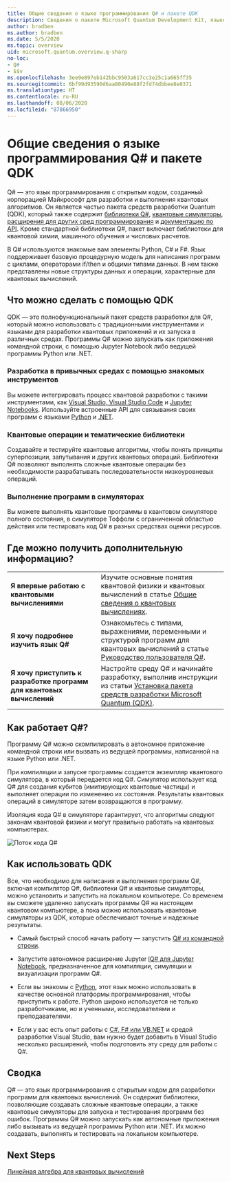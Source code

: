 ```yaml
---
title: Общие сведения о языке программирования Q# и пакете QDK
description: Сведения о пакете Microsoft Quantum Development Kit, языке программирования Q# и о том, как создавать программы для квантовых вычислений.
author: bradben
ms.author: bradben
ms.date: 5/5/2020
ms.topic: overview
uid: microsoft.quantum.overview.q-sharp
no-loc:
- Q#
- $$v
ms.openlocfilehash: 3ee9e897eb142bbc9503a617cc3e25c1a665ff35
ms.sourcegitcommit: 6bf99d93590d6aa80490e88f2fd74dbbee8e0371
ms.translationtype: HT
ms.contentlocale: ru-RU
ms.lasthandoff: 08/06/2020
ms.locfileid: "87866950"
---
```

# <a name="what-are-the-no-locq-programming-language-and-qdk"></a>Общие сведения о языке программирования Q# и пакете QDK

Q# — это язык программирования с открытым кодом, созданный корпорацией Майкрософт для разработки и выполнения квантовых алгоритмов. Он является частью пакета средств разработки Quantum (QDK), который также содержит [библиотеки Q#](xref:microsoft.quantum.libraries), [квантовые симуляторы](xref:microsoft.quantum.machines), [расширения для других сред программирования](xref:microsoft.quantum.install) и [документацию по API](xref:microsoft.quantum.standardlibsintro). Кроме стандартной библиотеки Q#, пакет включает библиотеки для квантовой химии, машинного обучения и числовых расчетов.

В Q# используются знакомые вам элементы Python, C# и F#. Язык поддерживает базовую процедурную модель для написания программ с циклами, операторами if/then и общими типами данных. В нем также представлены новые структуры данных и операции, характерные для квантовых вычислений.

## <a name="what-can-i-do-with-the-qdk"></a>Что можно сделать с помощью QDK

QDK — это полнофункциональный пакет средств разработки для Q#, который можно использовать с традиционными инструментами и языками для разработки квантовых приложений и их запуска в различных средах. Программы Q# можно запускать как приложения командной строки, с помощью Jupyter Notebook либо ведущей программы Python или .NET.

### <a name="develop-in-common-tools-and-environments"></a>Разработка в привычных средах с помощью знакомых инструментов

Вы можете интегрировать процесс квантовой разработки с такими инструментами, как [Visual Studio, Visual Studio Code](xref:microsoft.quantum.install.standalone) и [Jupyter Notebooks](xref:microsoft.quantum.install.jupyter). Используйте встроенные API для связывания своих программ с языками [Python](xref:microsoft.quantum.install.python) и [.NET](xref:microsoft.quantum.install.cs).

### <a name="try-quantum-operations-and-domain-specific-libraries"></a>Квантовые операции и тематические библиотеки

Создавайте и тестируйте квантовые алгоритмы, чтобы понять принципы суперпозиции, запутывания и других квантовых операций. Библиотеки Q# позволяют выполнять сложные квантовые операции без необходимости разрабатывать последовательности низкоуровневых операций.

### <a name="run-programs-in-simulators"></a>Выполнение программ в симуляторах

Вы можете выполнять квантовые программы в квантовом симуляторе полного состояния, в симуляторе Тоффоли с ограниченной областью действия или тестировать код Q# в разных средствах оценки ресурсов. 

## <a name="where-can-i-learn-more"></a>Где можно получить дополнительную информацию?

|||
| ---- | ---- |
| **Я впервые работаю с квантовыми вычислениями** | Изучите основные понятия квантовой физики и квантовых вычислений в статье [Общие сведения о квантовых вычислениях](xref:microsoft.quantum.overview.understanding).|
| **Я хочу подробнее изучить язык Q#** | Ознакомьтесь с типами, выражениями, переменными и структурой программ для квантовых вычислений в статье [Руководство пользователя Q#](xref:microsoft.quantum.guide).|
| **Я хочу приступить к разработке программ для квантовых вычислений** | Настройте среду Q# и начинайте разработку, выполнив инструкции из статьи [Установка пакета средств разработки Microsoft Quantum (QDK)](xref:microsoft.quantum.install).|

## <a name="how-does-no-locq-work"></a>Как работает Q#?

Программу Q# можно скомпилировать в автономное приложение командной строки или вызвать из ведущей программы, написанной на языке Python или .NET.

При компиляции и запуске программы создается экземпляр квантового симулятора, в который передается код Q#. Симулятор использует код Q# для создания кубитов (имитирующих квантовые частицы) и выполняет операции по изменению их состояния. Результаты квантовых операций в симуляторе затем возвращаются в программу.  

Изоляция кода Q# в симуляторе гарантирует, что алгоритмы следуют законам квантовой физики и могут правильно работать на квантовых компьютерах.

![Поток кода Q#](~/media/qsharp-code-flow.png)

## <a name="how-do-i-use-the-qdk"></a>Как использовать QDK

Все, что необходимо для написания и выполнения программ Q#, включая компилятор Q#, библиотеки Q# и квантовые симуляторы, можно установить и запустить на локальном компьютере. Со временем вы сможете удаленно запускать программы Q# на настоящем квантовом компьютере, а пока можно использовать квантовые симуляторы из QDK, которые обеспечивают точные и надежные результаты.

- Самый быстрый способ начать работу — запустить [Q# из командной строки](xref:microsoft.quantum.install.standalone).

- Запустите автономное расширение Jupyter [IQ# для Jupyter Notebook](xref:microsoft.quantum.install.jupyter), предназначенное для компиляции, симуляции и визуализации программ Q#.

- Если вы знакомы с [Python](xref:microsoft.quantum.install.python), этот язык можно использовать в качестве основной платформы программирования, чтобы приступить к работе. Python широко используется не только разработчиками, но и ученными, исследователями и преподавателями.

- Если у вас есть опыт работы с [C#, F# или VB.NET](xref:microsoft.quantum.install.cs) и средой разработки Visual Studio, вам нужно будет добавить в Visual Studio несколько расширений, чтобы подготовить эту среду для работы с Q#.  

## <a name="summary"></a>Сводка

Q# — это язык программирования с открытым кодом для разработки программ для квантовых вычислений. Он содержит библиотеки, позволяющие создавать сложные квантовые операции, а также квантовые симуляторы для запуска и тестирования программ без ошибок. Программы Q# можно запускать как автономные приложения либо вызывать из ведущей программы Python или .NET. Их можно создавать, выполнять и тестировать на локальном компьютере.

## <a name="next-steps"></a>Next Steps

[Линейная алгебра для квантовых вычислений](xref:microsoft.quantum.overview.algebra)
